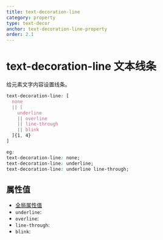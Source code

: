 ```yaml
---
title: text-decoration-line
category: property
type: text-decor
anchor: text-decoration-line-property
order: 2.1
---
```


# text-decoration-line 文本线条

给元素文字内容设置线条。

```css
text-decoration-line: [
  none
  || [
    underline
    || overline
    || line-through
    || blink
  ]{1, 4}
]

eg:
text-decoration-line: none;
text-decoration-line: underline;
text-decoration-line: underline line-through;
```

## 属性值

* [全局属性值](/front-end/CSS/values#anchor-值类型)
* `underline`:
* `overline`:
* `line-through`:
* `blink`:
